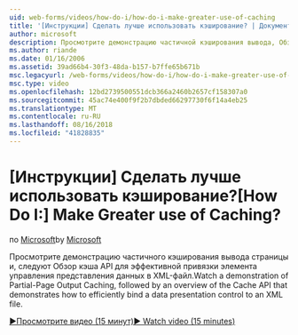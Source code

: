 ```yaml
---
uid: web-forms/videos/how-do-i/how-do-i-make-greater-use-of-caching
title: '[Инструкции] Сделать лучше использовать кэширование? | Документы Майкрософт'
author: microsoft
description: Просмотрите демонстрацию частичной кэширования вывода, Обзор кэша API для эффективной привязки презентации данных...
ms.author: riande
ms.date: 01/16/2006
ms.assetid: 39ad66b4-30f3-48da-b157-b7ffe65b671b
msc.legacyurl: /web-forms/videos/how-do-i/how-do-i-make-greater-use-of-caching
msc.type: video
ms.openlocfilehash: 12bd2739500551dcb366a2460b2657cf158307a0
ms.sourcegitcommit: 45ac74e400f9f2b7dbded66297730f6f14a4eb25
ms.translationtype: MT
ms.contentlocale: ru-RU
ms.lasthandoff: 08/16/2018
ms.locfileid: "41828835"
---
```

<a name="how-do-i-make-greater-use-of-caching"></a><span data-ttu-id="6f18d-104">[Инструкции] Сделать лучше использовать кэширование?</span><span class="sxs-lookup"><span data-stu-id="6f18d-104">[How Do I:] Make Greater use of Caching?</span></span>
====================
<span data-ttu-id="6f18d-105">по [Microsoft](https://github.com/microsoft)</span><span class="sxs-lookup"><span data-stu-id="6f18d-105">by [Microsoft](https://github.com/microsoft)</span></span>

<span data-ttu-id="6f18d-106">Просмотрите демонстрацию частичного кэширования вывода страницы и, следуют Обзор кэша API для эффективной привязки элемента управления представления данных в XML-файл.</span><span class="sxs-lookup"><span data-stu-id="6f18d-106">Watch a demonstration of Partial-Page Output Caching, followed by an overview of the Cache API that demonstrates how to efficiently bind a data presentation control to an XML file.</span></span>

[<span data-ttu-id="6f18d-107">&#9654;Просмотрите видео (15 минут)</span><span class="sxs-lookup"><span data-stu-id="6f18d-107">&#9654; Watch video (15 minutes)</span></span>](https://channel9.msdn.com/Blogs/ASP-NET-Site-Videos/how-do-i-make-greater-use-of-caching)
